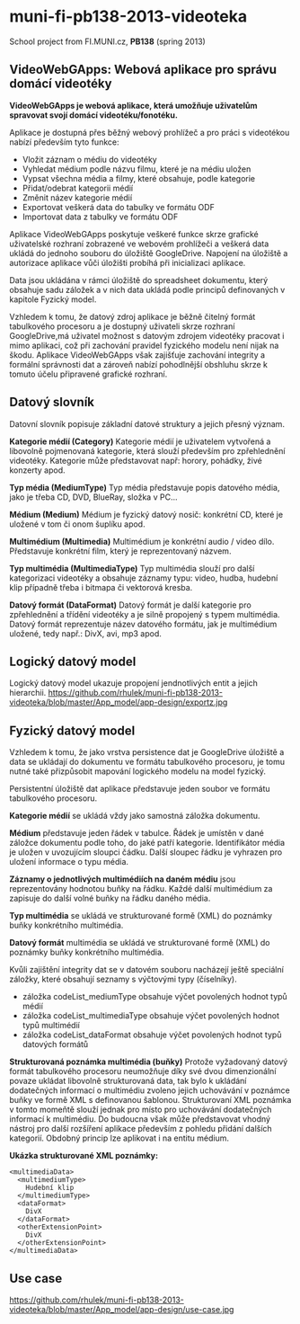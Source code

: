 muni-fi-pb138-2013-videoteka
============================
School project from FI.MUNI.cz, **PB138** (spring 2013)

VideoWebGApps: Webová aplikace pro správu domácí videotéky
------------------------
**VideoWebGApps je webová aplikace, která umožňuje uživatelům spravovat svojí domácí videotéku/fonotéku.**

Aplikace je dostupná přes běžný webový prohlížeč a pro práci s videotékou nabízí především tyto funkce:
 - Vložit záznam o médiu do videotéky
 - Vyhledat médium podle názvu filmu, které je na médiu uložen
 - Vypsat všechna média a filmy, které obsahuje, podle kategorie
 - Přidat/odebrat kategorii médií
 - Změnit název kategorie médií
 - Exportovat veškerá data do tabulky ve formátu ODF
 - Importovat data z tabulky ve formátu ODF

Aplikace VideoWebGApps poskytuje veškeré funkce skrze grafické uživatelské rozhraní zobrazené ve webovém prohlížeči a veškerá data ukládá do jednoho souboru do úložiště GoogleDrive. Napojení na úložiště a autorizace aplikace vůči úložišti probíhá při inicializaci aplikace.

Data jsou ukládána v rámci úložiště do spreadsheet dokumentu, který obsahuje sadu záložek a v nich data ukládá podle principů definovaných v kapitole Fyzický model.

Vzhledem k tomu, že datový zdroj aplikace je běžně čitelný formát tabulkového procesoru a je dostupný uživateli skrze rozhraní GoogleDrive,má  uživatel možnost s datovým zdrojem videotéky pracovat i mimo aplikaci, což při zachování pravidel fyzického modelu není nijak na škodu. Aplikace VideoWebGApps však zajišťuje zachování integrity a formální správnosti dat a zároveň nabízí pohodlnější obshluhu skrze k tomuto účelu připravené grafické rozhraní.

Datový slovník
------------------------
Datovní slovník popisuje základní datové struktury a jejich přesný význam.

**Kategorie médií (Category)**
Kategorie médií je uživatelem vytvořená a libovolně pojmenovaná kategorie, která slouží především pro zpřehlednění videotéky. Kategorie může představovat např: horory, pohádky, živé konzerty apod.

**Typ média (MediumType)**
Typ média představuje popis datového média, jako je třeba CD, DVD, BlueRay, složka v PC...

**Médium (Medium)**
Médium je fyzický datový nosič: konkrétní CD, které je uložené v tom či onom šuplíku apod.

**Multimédium (Multimedia)**
Multimédium je konkrétní audio / video dílo. Představuje konkrétní film, který je reprezentovaný názvem.

**Typ multimédia (MultimediaType)**
Typ multimédia slouží pro další kategorizaci videotéky a obsahuje záznamy typu: video, hudba, hudební klip případně třeba i bitmapa či vektorová kresba.

**Datový formát (DataFormat)**
Datový formát je další kategorie pro zpřehlednění a třídění videotéky a je silně propojený s typem multimédia. Datový formát reprezentuje název datového formátu, jak je multimédium uložené, tedy např.: DivX, avi, mp3 apod.

Logický datový model
------------------------
Logický datový model ukazuje propojení jendnotlivých entit a jejich hierarchii.
<https://github.com/rhulek/muni-fi-pb138-2013-videoteka/blob/master/App_model/app-design/exportz.jpg>

Fyzický datový model
------------------------
Vzhledem k tomu, že jako vrstva persistence dat je GoogleDrive úložiště a data se ukládají do dokumentu ve formátu tabulkového procesoru, je tomu nutné také přizpůsobit mapování logického modelu na model fyzický.

Persistentní úložiště dat aplikace představuje jeden soubor ve formátu tabulkového procesoru.

**Kategorie médií** se ukládá vždy jako samostná záložka dokumentu.

**Médium** představuje jeden řádek v tabulce. Řádek je umístěn v dané záložce dokumentu podle toho, do jaké patří kategorie. Identifikátor média je uložen v uvozujícím sloupci čádku. Další sloupec řádku je vyhrazen pro uložení informace o typu média.

**Záznamy o jednotlivých multimédiích na daném médiu** jsou reprezentovány hodnotou buňky na řádku. Každé další multimédium za zapisuje do další volné buňky na řádku daného média.

**Typ multimédia** se ukládá ve strukturované formě (XML) do poznámky buňky konkrétního multimédia.

**Datový formát** multimédia se ukládá ve strukturované formě (XML) do poznámky buňky konkrétního multimédia.

Kvůli zajištění integrity dat se v datovém souboru nacházejí ještě speciální záložky, které obsahují seznamy s výčtovými typy (číselníky).
 - záložka codeList_mediumType obsahuje výčet povolených hodnot typů médií
 - záložka codeList_multimediaType obsahuje výčet povolených hodnot typů multimédií
 - záložka codeList_dataFormat obsahuje výčet povolených hodnot typů datových formátů
 
**Strukturovaná poznámka multimédia (buňky)**
Protože vyžadovaný datový formát tabulkového procesoru neumožňuje díky své dvou dimenzionální povaze ukládat libovolně strukturovaná data, tak bylo k ukládání dodatečných informací o multimédiu zvoleno jejich uchovávání v poznámce buňky ve formě XML s definovanou šablonou.
Strukturovaní XML poznámka v tomto momeňtě slouží jednak pro místo pro uchovávání dodatečných informací k multimédiu. Do budoucna však může představovat vhodný nástroj pro další rozšíření aplikace především z pohledu přidání dalších kategorií. Obdobný princip lze aplikovat i na entitu médium.

**Ukázka strukturované XML poznámky:**

    <multimediaData>
      <multimediumType>
        Hudební klip
      </multimediumType>
      <dataFormat>
        DivX
      </dataFormat>
      <otherExtensionPoint>
        DivX
      </otherExtensionPoint>
    </multimediaData>

Use case
------------------------
<https://github.com/rhulek/muni-fi-pb138-2013-videoteka/blob/master/App_model/app-design/use-case.jpg>

